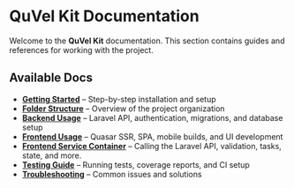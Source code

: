 # QuVel Kit Documentation  

Welcome to the **QuVel Kit** documentation. This section contains guides and references for working with the project.

## Available Docs  

- **[Getting Started](./getting-started.md)** – Step-by-step installation and setup
- **[Folder Structure](./folder-structure.md)** – Overview of the project organization
- **[Backend Usage](./backend-usage.md)** – Laravel API, authentication, migrations, and database setup
- **[Frontend Usage](./frontend/frontend-usage.md)** – Quasar SSR, SPA, mobile builds, and UI development
- **[Frontend Service Container](./frontend/frontend-service-container.md)** – Calling the Laravel API, validation, tasks, state, and more.
- **[Testing Guide](./testing.md)** – Running tests, coverage reports, and CI setup
- **[Troubleshooting](./troubleshooting.md)** – Common issues and solutions
